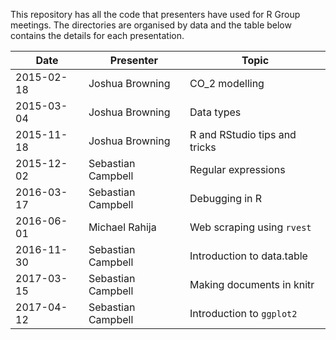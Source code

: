 This repository has all the code that presenters have used for R Group meetings. The directories are organised by data and the table below contains the details for each presentation.

Date       | Presenter          | Topic
-----------|--------------------|------------------------------
2015-02-18 | Joshua Browning    | CO_2 modelling
2015-03-04 | Joshua Browning    | Data types
2015-11-18 | Joshua Browning    | R and RStudio tips and tricks
2015-12-02 | Sebastian Campbell | Regular expressions
2016-03-17 | Sebastian Campbell | Debugging in R
2016-06-01 | Michael Rahija     | Web scraping using `rvest`
2016-11-30 | Sebastian Campbell | Introduction to data.table
2017-03-15 | Sebastian Campbell | Making documents in knitr
2017-04-12 | Sebastian Campbell | Introduction to `ggplot2`
